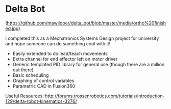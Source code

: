 # Delta Bot

(https://github.com/mawildoer/delta_bot/blob/master/media/ortho%20finished.jpg)

I completed this as a Mechatronics Systems Design project for university and hope someone can do something cool with it!

 - Easily extended to do lead/teach movements
 - Extra channel for end effector left on motor driver
 - Generic templated PID library for general use (though there are a million out there)
 - Basic scheduling
 - Graphing of control variables
 - Parametric CAD in Fusion360

 Useful Resources:
 http://forums.trossenrobotics.com/tutorials/introduction-129/delta-robot-kinematics-3276/
